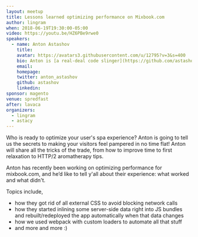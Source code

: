 ```yaml
---
layout: meetup
title: Lessons learned optimizing performance on Mixbook.com
author: lingram
when: 2018-06-19T19:30:00-05:00
video: https://youtu.be/HZ6PBe9rwe0
speakers:
  - name: Anton Astashov
    title:
    avatar: https://avatars3.githubusercontent.com/u/12795?v=3&s=400
    bio: Anton is [a real-deal code slinger](https://github.com/astashov) based in Austin and currently working at [Mixbook.com](http://www.mixbook.com).
    email:
    homepage:
    twitter: anton_astashov
    github: astashov
    linkedin:
sponsor: magento
venue: spredfast
after: lavaca
organizers:
  - lingram
  - astacy
---
```


Who is ready to optimize your user's spa experience? Anton is going to tell us the secrets to making your visitors feel pampered in no time flat! Anton will share all the tricks of the trade, from how to improve time to first relaxation to HTTP/2 aromatherapy tips.

Anton has recently been working on optimizing performance for mixbook.com, and he’d like to tell y'all about their experience: what worked and what didn't.

Topics include,

* how they got rid of all external CSS to avoid blocking network calls
* how they started inlining some server-side data right into JS bundles and rebuilt/redeployed the app automatically when that data changes
* how we used webpack with custom loaders to automate all that stuff
* and more and more :)
